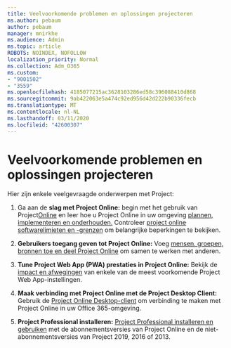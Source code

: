 ```yaml
---
title: Veelvoorkomende problemen en oplossingen projecteren
ms.author: pebaum
author: pebaum
manager: mnirkhe
ms.audience: Admin
ms.topic: article
ROBOTS: NOINDEX, NOFOLLOW
localization_priority: Normal
ms.collection: Adm_O365
ms.custom:
- "9001502"
- "3559"
ms.openlocfilehash: 4185077215ac3628103286ed58c396088410d868
ms.sourcegitcommit: 9ab422063e5a474c92ed956d42d222b90336fecb
ms.translationtype: MT
ms.contentlocale: nl-NL
ms.lasthandoff: 03/11/2020
ms.locfileid: "42600307"
---
```

# <a name="project-common-issues-and-resolutions"></a>Veelvoorkomende problemen en oplossingen projecteren

Hier zijn enkele veelgevraagde onderwerpen met Project:

1. Ga aan de **slag met Project Online:** begin met het gebruik van Project[Online](https://docs.microsoft.com/ProjectOnline/get-started-with-project-online) en leer hoe u Project Online in uw omgeving [plannen, implementeren en onderhouden.](https://docs.microsoft.com/projectonline/project-online)   Controleer [project online softwarelimieten en -grenzen](https://docs.microsoft.com/ProjectOnline/project-online-software-boundaries-and-limits) om belangrijke beperkingen te bekijken.

2. **Gebruikers toegang geven tot Project Online:** Voeg [mensen, groepen, bronnen toe en deel Project Online](https://docs.microsoft.com/projectonline/step-2-add-people-to-project-online) om samen te werken met anderen. 

3. **Tune Project Web App (PWA) prestaties in Project Online:** Bekijk de [impact en afwegingen](https://docs.microsoft.com/projectonline/tune-project-online-performance) van enkele van de meest voorkomende Project Web App-instellingen.

4. **Maak verbinding met Project Online met de Project Desktop Client:** Gebruik de [Project Online Desktop-client](https://docs.microsoft.com/projectonline/connect-to-project-online-with-the-project-online-desktop-client) om verbinding te maken met Project Online in uw Office 365-omgeving. 

5. **Project Professional installeren:** [Project Professional installeren en gebruiken](https://support.office.com/en-us/article/install-project-7059249b-d9fe-4d61-ab96-5c5bf435f281?ui=en-US&rs=en-US&ad=US) met de abonnementsversies van Project Online en de niet-abonnementsversies van Project 2019, 2016 of 2013.
